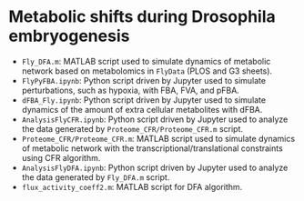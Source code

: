 # Metabolic shifts during Drosophila embryogenesis

- `Fly_DFA.m`: MATLAB script used to simulate dynamics of metabolic network based on metabolomics in `FlyData` (PLOS and G3 sheets).
- `FlyPyFBA.ipynb`: Python script driven by Jupyter used to simulate perturbations, such as hypoxia, with FBA, FVA, and pFBA.
- `dFBA_Fly.ipynb`: Python script driven by Jupyter used to simulate dynamics of the amount of extra cellular metabolites with dFBA.
- `AnalysisFlyCFR.ipynb`: Python script driven by Jupyter used to analyze the data generated by `Proteome_CFR/Proteome_CFR.m` script.
- `Proteome_CFR/Proteome_CFR.m`: MATLAB script used to simulate dynamics of metabolic network with the transcriptional/translational constraints using CFR algorithm.
- `AnalysisFlyDFA.ipynb`: Python script driven by Jupyter used to analyze the data generated by `Fly_DFA.m` script.
- `flux_activity_coeff2.m`: MATLAB script for DFA algorithm.
